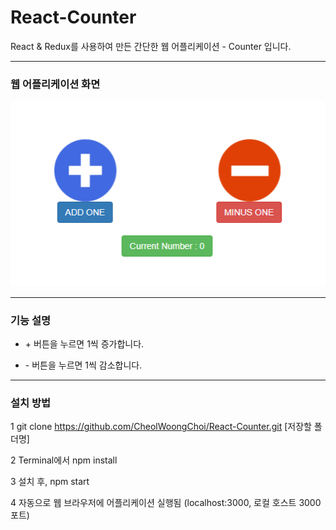 # React-Counter

React & Redux를 사용하여 만든 간단한 웹 어플리케이션 - Counter 입니다.


---


### 웹 어플리케이션 화면

![Counter_Image](./explanation_image.PNG)


---

### 기능 설명  

- \+ 버튼을 누르면 1씩 증가합니다.

- \- 버튼을 누르면 1씩 감소합니다.


---

### 설치 방법

1 git clone https://github.com/CheolWoongChoi/React-Counter.git [저장할 폴더명]

2 Terminal에서 npm install

3 설치 후, npm start

4 자동으로 웹 브라우저에 어플리케이션 실행됨 (localhost:3000, 로컬 호스트 3000포트)





